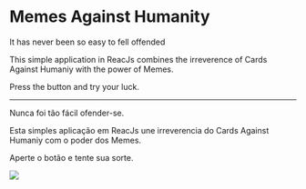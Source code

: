 Memes Against Humanity
=======================

It has never been so easy to fell offended

This simple application in ReacJs combines the irreverence of Cards Against Humaniy with the power of Memes.

Press the button and try your luck.

<hr>

Nunca foi tão fácil ofender-se. 

Esta simples aplicação em ReacJs une irreverencia do Cards Against Humaniy com o poder dos Memes.

Aperte o botão e tente sua sorte.


<img src="https://i.ibb.co/44dxyQW/meme.png" />
